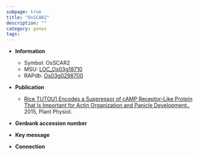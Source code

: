 ```yaml
---
subpage: true
title: "OsSCAR2"
description: ""
category: genes
tags: 
---
```


* **Information**  
    + Symbol: OsSCAR2  
    + MSU: [LOC_Os03g18710](http://rice.plantbiology.msu.edu/cgi-bin/ORF_infopage.cgi?orf=LOC_Os03g18710)  
    + RAPdb: [Os03g0298700](http://rapdb.dna.affrc.go.jp/viewer/gbrowse_details/irgsp1?name=Os03g0298700)  

* **Publication**  
    + [Rice TUTOU1 Encodes a Suppressor of cAMP Receptor-Like Protein That Is Important for Actin Organization and Panicle Development.](http://www.ncbi.nlm.nih.gov/pubmed?term=Rice+TUTOU1+Encodes+a+Suppressor+of+cAMP+Receptor-Like+Protein+That+Is+Important+for+Actin+Organization+and+Panicle+Development.%5BTitle%5D), 2015, Plant Physiol.

* **Genbank accession number**  

* **Key message**  

* **Connection**  



